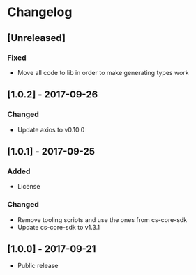 # Changelog

## [Unreleased]
### Fixed
- Move all code to lib in order to make generating types work
        
## [1.0.2] - 2017-09-26
### Changed
- Update axios to v0.10.0
        
## [1.0.1] - 2017-09-25
### Added
- License

### Changed
- Remove tooling scripts and use the ones from cs-core-sdk
- Update cs-core-sdk to v1.3.1
        
## [1.0.0] - 2017-09-21
- Public release
